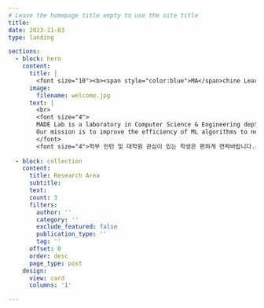```yaml
---
# Leave the homepage title empty to use the site title
title:
date: 2023-11-03
type: landing

sections:
  - block: hero
    content:
      title: |
        <font size="10"><b><span style="color:blue">MA</span>chine Learning</b> and <b><span style="color:red">D</span>ata <span style="color:red">E</span>ngineering</b> Lab </font>
      image:
        filename: welcome.jpg
      text: |
        <br>
        <font size="4">
        MADE Lab is a laboratory in Computer Science & Engineering dept., Chungnam National University.
        Our mission is to improve the efficiency of ML algorithms to next levels, to achieve non-trivial algorithms for various data-related problems, and to develop a more parameter-efficient and robust reasoning methodology compared to existing approaches.
        </font>
        <font size="4">학부 인턴 및 대학원 관심이 있는 학생은 편하게 연락바랍니다.</font>
  
  - block: collection
    content:
      title: Research Area
      subtitle:
      text:
      count: 3
      filters:
        author: ''
        category: ''
        exclude_featured: false
        publication_type: ''
        tag: ''
      offset: 0
      order: desc
      page_type: post
    design:
      view: card
      columns: '1'

---
```

